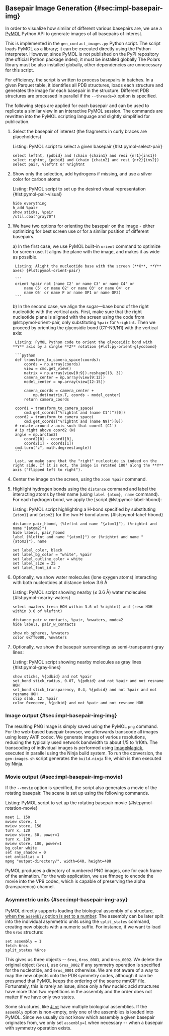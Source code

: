 ## Basepair Image Generation {#sec:impl-basepair-img}

In order to visualize how similar of different various basepairs are, we use a [PyMOL](https://github.com/schrodinger/pymol-open-source) Python API to generate images of all basepairs of interest.

This is implemented in the `gen_contact_images.py` Python script.
The script loads PyMOL as a library; it can be executed directly using the Python interpreter.
However, since PyMOL is not published on the PyPI repository (the official Python package index), it must be installed globally
The Polars library must be also installed globally, other dependencies are unnecessary for this script.

For efficiency, the script is written to process basepairs in batches.
In a given Parquet table, it identifies all PDB structures, loads each structure and generates the image for each basepair in the structure.
Different PDB structures are processed in parallel if the `--threads=X` option is specified.

The following steps are applied for each basepair and can be used to replicate a similar view in an interactive PyMOL session.
The commands are rewritten into the PyMOL scripting language and slightly simplified for publication.

1. Select the basepair of interest (the fragments in curly braces are placeholders)

    Listing: PyMOL script to select a given basepair {#lst:pymol-select-pair}

    ```
    select leftnt, {pdbid} and (chain {chain1} and resi {nr1}{ins1})
    select rightnt, {pdbid} and (chain {chain2} and resi {nr2}{ins2})
    select pair, %leftnt or %rightnt
    ```

2. Show only the selection, add hydrogens if missing, and use a silver color for carbon atoms

    Listing: PyMOL script to set up the desired visual representation {#lst:pymol-pair-visual}

    ```
    hide everything
    h_add %pair
    show sticks, %pair
    /util.cba("gray70")
    ```

3. We have two options for orienting the basepair on the image - either optimizing for best screen use or for a similar position of different basepairs.

    a) In the first case, we use PyMOL built-in `orient` command to optimize for screen use. It aligns the plane with the image, and makes it as wide as possible.

        Listing: Alight the nucleotide base with the screen (**X**, **Y** axes) {#lst:pymol-orient-pair}

        ```
        orient %pair not (name C2' or name C3' or name C4' or
            name C5' or name O2' or name O3' or name O4' or
            name O5' or name P or name OP1 or name OP2)
        ```

    b) In the second case, we align the sugar—base bond of the right nucleotide with the vertical axis.
        First, make sure that the right nucleotide plane is aligned with the screen using the code from @lst:pymol-orient-pair, only substituting `%pair` for `%rightnt`.
        Then we proceed by orienting the glycosidic bond (C1'-N9/N1) with the vertical axis:

        Listing: PyMOL Python code to orient the glycosidic bond with **Y** axis by a single **Z** rotation {#lst:py-orient-glycobond}

        ```python
        def transform_to_camera_space(coords):
            coords = np.array(coords)
            view = cmd.get_view()
            matrix = np.array(view[0:9]).reshape((3, 3))
            camera_center = np.array(view[9:12])
            model_center = np.array(view[12:15])

            camera_coords = camera_center +
                np.dot(matrix.T, coords - model_center)
            return camera_coords

        coord1 = transform_to_camera_space(
            cmd.get_coords("%rightnt and (name C1')")[0])
        coord2 = transform_to_camera_space(
            cmd.get_coords("%rightnt and (name N9)")[0])
        # rotate around z-axis such that coord1 (C1')
        # is right above coord2 (N)
        angle = np.arctan2(
            coord2[0] - coord1[0],
            coord2[1] - coord1[1])
        cmd.turn("z", math.degrees(angle))
        ```

        Last, we make sure that the "right" nucleotide is indeed on the right side. If it is not, the image is rotated 180° along the **Y** axis ("flipped left to right").

4. Center the image on the screen, using the `zoom %pair` command.
5. Highlight hydrogen bonds using the `distance` command and label the interacting atoms by their name (using `label {atom}, name` command). For each hydrogen bond, we apply the [script @lst:pymol-label-hbond]:

    Listing: PyMOL script highlighting a H-bond specified by substituting `{atom1}` and `{atom2}` for the two H-bond atoms {#lst:pymol-label-hbond}

    ```
    distance pair_hbond, (%leftnt and name "{atom1}"), (%rightnt and name "{atom2}")
    hide labels, pair_hbond
    label (%leftnt and name "{atom1}") or (%rightnt and name "{atom2}"), name

    set label_color, black
    set label_bg_color = "white", %pair
    set label_outline_color = white
    set label_size = 25
    set label_font_id = 7
    ```

6. Optionally, we show water molecules (lone oxygen atoms) interacting with both nucleotides at distance below 3.6 Å

    Listing: PyMOL script showing nearby (≤ 3.6 Å) water molecules {#lst:pymol-nearby-waters}

    ```
    select nwaters (resn HOH within 3.6 of %rightnt) and (resn HOH within 3.6 of %leftnt)

    distance pair_w_contacts, %pair, %nwaters, mode=2
    hide labels, pair_w_contacts

    show nb_spheres, %nwaters
    color 0xff0000, %nwaters
    ```

7. Optionally, we show the basepair surroundings as semi-transparent gray lines:

    Listing: PyMOL script showing nearby molecules as gray lines {#lst:pymol-gray-lines}

    ```
    show sticks, %{pdbid} and not %pair
    set_bond stick_radius, 0.07, %{pdbid} and not %pair and not resname HOH
    set_bond stick_transparency, 0.4, %{pdbid} and not %pair and not resname HOH
    clip slab, 12, %pair
    color 0xeeeeee, %{pdbid} and not %pair and not resname HOH
    ```

### Image output {#sec:impl-basepair-img-img}

The resulting PNG image is simply saved using the PyMOL `png` command.
For the web-based basepair browser, we afterwards transcode all images using lossy AVIF codec.
We generate images of various resolutions, reducing the typically used network bandwidth to about 1/5 to 1/10th.
The transcoding of individual images is performed using [ImageMagick](https://imagemagick.org), executed in parallel using the Ninja build system.
To run the conversion, the `gen-images.sh` script generates the `build.ninja` file, which is then executed by Ninja.

### Movie output {#sec:impl-basepair-img-movie}

If the `--movie` option is specified, the script also generates a movie of the rotating basepair.
The scene is set up using the following commands.

Listing: PyMOL script to set up the rotating basepair movie {#lst:pymol-rotation-movie}

```
mset 1, 150
mview store, 1
mview store, 150
turn x, 120
mview store, 50, power=1
turn x, 120
mview store, 100, power=1
bg_color white
set ray_shadow = 0
set antialias = 1
mpng "output-directory/", width=640, height=480
```

PyMOL produces a directory of numbered PNG images, one for each frame of the animation.
For the web application, we use ffmpeg to encode the movie into the VP9 codec, which is capable of preserving the alpha (transparency) channel.

### Asymmetric units {#sec:impl-basepair-img-asy}

PyMOL directly supports loading the biological assembly of a structure, [when the `assembly` option is set to a number](https://pymolwiki.org/index.php/Assembly).
The assembly can be later split into the individual asymmetric units using the `split_states` command, creating new objects with a numeric suffix.
For instance, if we want to load the `6ros` structure:

```
set assembly = 1
fetch 6ros
split_states %6ros
```

This gives us three objects -- `6ros`, `6ros_0001`, and `6ros_0002`.
We delete the original object (`6ros`), use `6ros_0002` if any symmetry operation is specified for the nucleotide, and `6ros_0001` otherwise.
We are not aware of a way to map the new objects onto the PDB symmetry codes, although it can be presumed that PyMOL keeps the ordering of the source mmCIF file.
Fortunately, this is rarely an issue, since only a few nucleic acid structures have more than two repetitions in the assembly and the order does not matter if we have only two states.
<!-- Since ignorance is bliss, we simply use the second object when no symmetry operation is specified -->


Some structures, like [`4Lnt`](https://www.rcsb.org/structure/4Lnt) have multiple biological assemblies.
If the `assembly` option is non-empty, only one of the assemblies is loaded into PyMOL.
Since we usually do not know which assembly a given basepair originates from, we only set `assembly=1` when necessary -- when a basepair with symmetry operation exists.
